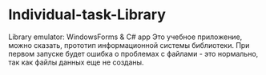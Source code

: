 # Individual-task-Library
Library emulator: WindowsForms &amp; C# app
Это учебное приложение, можно сказать, прототип информационной системы библиотеки.
При первом запуске будет ошибка о проблемах с файлами - это нормально, так как файлы данных еще не созданы.
